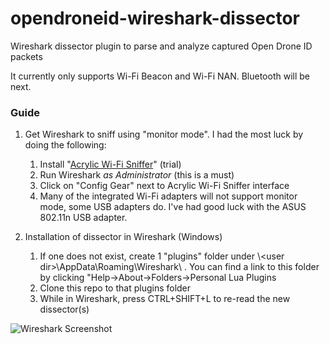 # opendroneid-wireshark-dissector

Wireshark dissector plugin to parse and analyze captured Open Drone ID packets

It currently only supports Wi-Fi Beacon and Wi-Fi NAN.  Bluetooth will be next.

### Guide

1. Get Wireshark to sniff using "monitor mode".  I had the most luck by doing the following:
    1. Install "[Acrylic Wi-Fi Sniffer](https://www.acrylicwifi.com/en/downloads-free-license-wifi-wireless-network-software-tools/download-acrylic-wi-fi-sniffer/)" (trial)
    2. Run Wireshark *as Administrator* (this is a must)
    3. Click on "Config Gear" next to Acrylic Wi-Fi Sniffer interface
    4. Many of the integrated Wi-Fi adapters will not support monitor mode, some USB adapters do.  I've had good luck with the ASUS 802.11n USB adapter.

2. Installation of dissector in Wireshark (Windows)
    1. If one does not exist, create 1 "plugins" folder under \\\<user dir\>\AppData\Roaming\Wireshark\ . You can find a link to this folder by clicking "Help->About->Folders->Personal Lua Plugins
    2. Clone this repo to that plugins folder
    3. While in Wireshark, press CTRL+SHIFT+L to re-read the new dissector(s)

![Wireshark Screenshot](https://github.com/opendroneid/wireshark-dissector/blob/main/img/screenshot.png)
